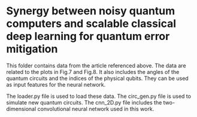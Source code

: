 # Synergy between noisy quantum computers and scalable classical deep learning for quantum error mitigation

This folder contains data from the article referenced above. The data are related to the plots in Fig.7 and Fig.8.
It also includes the angles of the quantum circuits and the indices of the physical qubits. They can be used as input features for the neural network.

The loader.py file is used to load these data.
The circ_gen.py file is used to simulate new quantum circuits.
The cnn_2D.py file includes the two-dimensional convolutional neural network used in this work.
